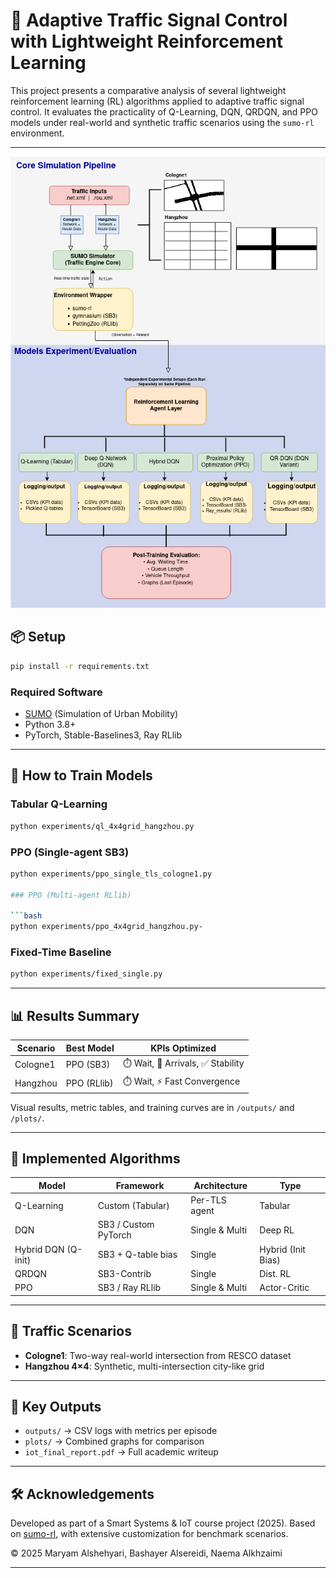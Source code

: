 

# 🚦 Adaptive Traffic Signal Control with Lightweight Reinforcement Learning

This project presents a comparative analysis of several lightweight reinforcement learning (RL) algorithms applied to adaptive traffic signal control. It evaluates the practicality of Q-Learning, DQN, QRDQN, and PPO models under real-world and synthetic traffic scenarios using the `sumo-rl` environment.

---

![System Architecture](docs/examples/architecture.png)


## 📦 Setup

```bash
pip install -r requirements.txt
````

### Required Software

* [SUMO](https://sumo.dlr.de/docs/Downloads.html) (Simulation of Urban Mobility)
* Python 3.8+
* PyTorch, Stable-Baselines3, Ray RLlib

---

## 🚀 How to Train Models

### Tabular Q-Learning

```bash
python experiments/ql_4x4grid_hangzhou.py
```

### PPO (Single-agent SB3)

```bash
python experiments/ppo_single_tls_cologne1.py

### PPO (Multi-agent RLlib)

```bash
python experiments/ppo_4x4grid_hangzhou.py-
```

### Fixed-Time Baseline

```bash
python experiments/fixed_single.py
```

---

## 📊 Results Summary

| Scenario | Best Model  | KPIs Optimized                    |
| -------- | ----------- | --------------------------------- |
| Cologne1 | PPO (SB3)   | ⏱️ Wait, 🚗 Arrivals, ✅ Stability |
| Hangzhou | PPO (RLlib) | ⏱️ Wait, ⚡ Fast Convergence       |

Visual results, metric tables, and training curves are in `/outputs/` and `/plots/`.

---

## 🧠 Implemented Algorithms

| Model                   | Framework            | Architecture   | Type               |
| ----------------------- | -------------------- | -------------- | ------------------ |
| Q-Learning              | Custom (Tabular)     | Per-TLS agent  | Tabular            |
| DQN                     | SB3 / Custom PyTorch | Single & Multi | Deep RL            |
| Hybrid DQN (Q-init)     | SB3 + Q-table bias   | Single         | Hybrid (Init Bias) |
| QRDQN                   | SB3-Contrib          | Single         | Dist. RL           |
| PPO                     | SB3 / Ray RLlib      | Single & Multi | Actor-Critic       |

---

## 📍 Traffic Scenarios

* **Cologne1**: Two-way real-world intersection from RESCO dataset
* **Hangzhou 4×4**: Synthetic, multi-intersection city-like grid

---

## 📁 Key Outputs

* `outputs/` → CSV logs with metrics per episode
* `plots/` → Combined graphs for comparison
* `iot_final_report.pdf` → Full academic writeup

---

## 🛠️ Acknowledgements

Developed as part of a Smart Systems & IoT course project (2025). Based on [sumo-rl](https://github.com/LucasAlegre/sumo-rl), with extensive customization for benchmark scenarios.

© 2025 Maryam Alshehyari, Bashayer Alsereidi, Naema Alkhzaimi

---

